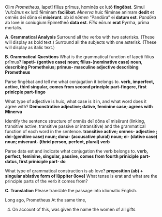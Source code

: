 Olim *Prometheus*, Iapetī fīlius prīmus, hominēs ex lutō **fingēbat**. Simul *Vulcānus* ex lutō fēminam **faciēbat**. *Minerva* huic fēminae animam
**dedit** et omnēs deī dōna eī **misērunt**. ob id *nōmen* “Pandōra” ei **datum est**. *Pandōra* ab Iove in coniugium Epimetheō **data est**. *Fīlia* eōrum 
**erat** Pyrrha, prīma mortālis.

**A. Grammatical Analysis**
Surround all the verbs with two asterisks. (These will display as bold text.) Surround all the subjects with one asterisk. (These will display as italic text.)

**B. Grammatical Questions**
What is the grammatical function of Iapetī fīlius prīmus?
**Iapeti- (gentive case) noun; filius-(nominative case) noun, describing Prometheius; primus- masculine adjective describing Prometheus**

Parse fingēbat and tell me what conjugation it belongs to.
**verb, imperfect, active, third singular, comes from second principle part-fingere, first prinicple part-fingo**

What type of adjective is huic, what case is it in, and what word does it agree with?
**Demonstrative adjective; dative, feminine case; agrees with Minerva**

Identify the sentence structure of omnēs deī dōna eī misērunt (linking, transitive active, transitive passive or intransitive) and the grammatical function of each word in the sentence.
**transitive active; omnes- adjective ; dei-(genitive case) noun; dona- (accusative plural) noun; ei- (dative case) noun; miserunt- (thrid person, perfect, plural) verb**

Parse data est and indicate what conjugation the verb belongs to.
**verb, perfect, feminine, singular, passive, comes from fourth priniciple part- datus, first priniciple part- do**

What type of grammatical construction is ab Iove?
**preposition (ab) + singular ablative form of Iūppiter (Iove)**
What tense is erat and what are the principle parts of the verb it comes from?

**C. Translation**
Please translate the passage into idiomatic English.


Long ago, Prometheus
At the same time, 

4. On account of this, was given the name the women of all gifts 
